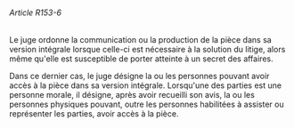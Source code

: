 ###### Article R153-6

Le juge ordonne la communication ou la production de la pièce dans sa version intégrale lorsque celle-ci est nécessaire à la solution du litige, alors même qu'elle est susceptible de porter atteinte à un secret des affaires.

Dans ce dernier cas, le juge désigne la ou les personnes pouvant avoir accès à la pièce dans sa version intégrale. Lorsqu'une des parties est une personne morale, il désigne, après avoir recueilli son avis, la ou les personnes physiques pouvant, outre les personnes habilitées à assister ou représenter les parties, avoir accès à la pièce.

